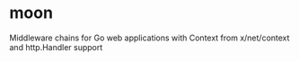 # moon
 Middleware chains for Go web applications with Context from x/net/context and http.Handler support
